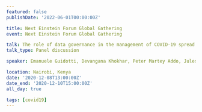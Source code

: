 ```yaml
---
featured: false
publishDate: '2022-06-01T00:00:00Z'

title: Next Einstein Forum Global Gathering
event: Next Einstein Forum Global Gathering

talk: The role of data governance in the management of COVID-19 spread
talk_type: Panel discussion

speaker: Emanuele Guidotti, Devangana Khokhar, Peter Martey Addo, Jules Brice Tchatchueng Mbougua, Franca Hoffmann

location: Nairobi, Kenya
date: '2020-12-08T13:00:00Z'
date_end: '2020-12-10T15:00:00Z'
all_day: true

tags: [covid19]
---
```

